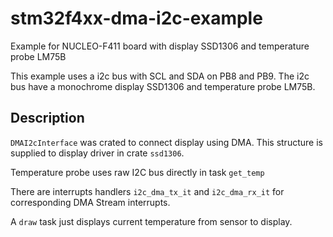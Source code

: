 # stm32f4xx-dma-i2c-example
Example for NUCLEO-F411 board with display SSD1306 and temperature probe LM75B

This example uses a i2c bus with SCL and SDA on PB8 and PB9. The i2c bus have a monochrome display SSD1306 and temperature probe LM75B.

## Description

`DMAI2cInterface` was crated to connect display using DMA. This structure is supplied to display driver in crate `ssd1306`.

Temperature probe uses raw I2C bus directly in task `get_temp`

There are interrupts handlers `i2c_dma_tx_it` and `i2c_dma_rx_it` for corresponding DMA Stream interrupts.

A `draw` task just displays current temperature from sensor to display.
